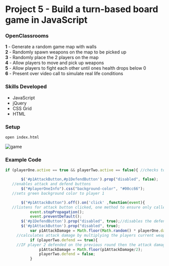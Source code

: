 # Project 5 - Build a turn-based board game in JavaScript
### OpenClassrooms 

 **1** - Generate a random game map with walls <br/>
 **2** - Randomly spawn weapons on the map to be picked up <br/>
 **3** - Randomly place the 2 players on the map <br/>
 **4** - Allow players to move and pick up weapons <br/>
 **5** - Allow players to fight each other until ones health drops below 0 <br/> 
 **6** - Present over video call to simulate real life conditions
 <br/>
 ### Skills Developed
 * JavaScript
 * jQuery
 * CSS Grid
 * HTML
 
 ### Setup
 
 ```
 open index.html
 
 ```
 
 ![game](https://user-images.githubusercontent.com/40371755/47440841-ea491080-d7a6-11e8-85ec-bba0226a2e2a.png)
<br/>
 ### Example Code
 
 ```JavaScript
 if (playerOne.active == true && playerTwo.active == false){ //checks to see which player is active

		$('#p1AttackButton,#p1DefendButton').prop("disabled", false);
    //enables attack and defend buttons
		$("#playerOneInfo").css("background-color", "#00cc66");
    //sets green background color to player 1

		$("#p1AttackButton").off().on('click' ,function(event){
    //listens for attack button clicked, one method to ensure only called once per click
			event.stopPropagation();
			event.preventDefault();
		$('#p1DefendButton').prop("disabled", true);//disables the defend button
		$('#p1AttackButton').prop("disabled", true);
			var p1AttackDamage = Math.floor(Math.random() * playerOne.damage);
      //calculates attack damage by multiplying the players current weapon damage with a random integer, to prevent linear attack             damages, can be zero
			if (playerTwo.defend == true){
      //IF player 2 defended on the previous round then the attack damage calculated will be halved
				p1AttackDamage = Math.floor(p1AttackDamage/2);
				playerTwo.defend = false;
			}
    
    
    
   
   
 
